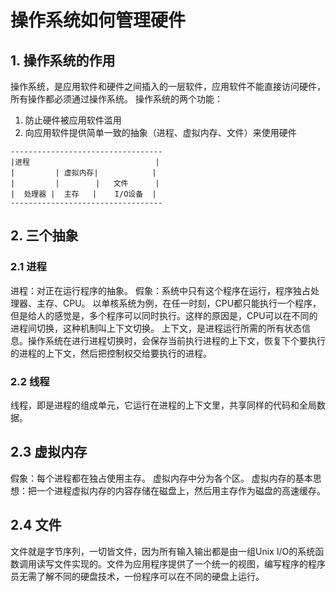# 操作系统如何管理硬件
## 1. 操作系统的作用
操作系统，是应用软件和硬件之间插入的一层软件，应用软件不能直接访问硬件，所有操作都必须通过操作系统。
操作系统的两个功能：
1. 防止硬件被应用软件滥用
2. 向应用软件提供简单一致的抽象（进程、虚拟内存、文件）来使用硬件
```
----------------------------------
|进程                            | 
|         | 虚拟内存|            |
|         |        |   文件      |
|  处理器 |  主存   |    I/O设备  |
----------------------------------
```

## 2. 三个抽象
### 2.1 进程
进程：对正在运行程序的抽象。
假象：系统中只有这个程序在运行，程序独占处理器、主存、CPU。
以单核系统为例，在任一时刻，CPU都只能执行一个程序，但是给人的感觉是，多个程序可以同时执行。这样的原因是，CPU可以在不同的进程间切换，这种机制叫上下文切换。
上下文，是进程运行所需的所有状态信息。操作系统在进行进程切换时，会保存当前执行进程的上下文，恢复下个要执行的进程的上下文，然后把控制权交给要执行的进程。
### 2.2 线程
线程，即是进程的组成单元，它运行在进程的上下文里，共享同样的代码和全局数据。
## 2.3 虚拟内存
假象：每个进程都在独占使用主存。
虚拟内存中分为各个区。
虚拟内存的基本思想：把一个进程虚拟内存的内容存储在磁盘上，然后用主存作为磁盘的高速缓存。
## 2.4 文件
文件就是字节序列，一切皆文件，因为所有输入输出都是由一组Unix I/O的系统函数调用读写文件实现的。文件为应用程序提供了一个统一的视图，编写程序的程序员无需了解不同的硬盘技术，一份程序可以在不同的硬盘上运行。
